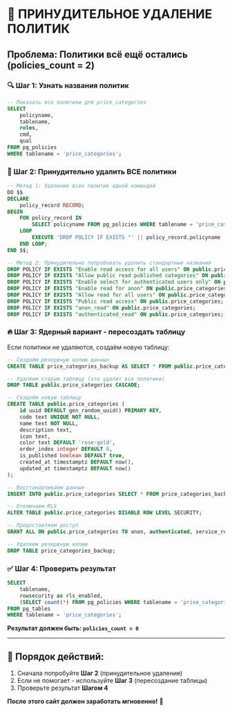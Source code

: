 # 🚨 ПРИНУДИТЕЛЬНОЕ УДАЛЕНИЕ ПОЛИТИК

## Проблема: Политики всё ещё остались (policies_count = 2)

### 🔍 Шаг 1: Узнать названия политик
```sql
-- Показать все политики для price_categories
SELECT
    policyname,
    tablename,
    roles,
    cmd,
    qual
FROM pg_policies
WHERE tablename = 'price_categories';
```

### 🔧 Шаг 2: Принудительно удалить ВСЕ политики
```sql
-- Метод 1: Удаление всех политик одной командой
DO $$
DECLARE
    policy_record RECORD;
BEGIN
    FOR policy_record IN
        SELECT policyname FROM pg_policies WHERE tablename = 'price_categories'
    LOOP
        EXECUTE 'DROP POLICY IF EXISTS "' || policy_record.policyname || '" ON public.price_categories;';
    END LOOP;
END $$;

-- Метод 2: Принудительно попробовать удалить стандартные названия
DROP POLICY IF EXISTS "Enable read access for all users" ON public.price_categories;
DROP POLICY IF EXISTS "Allow public read published categories" ON public.price_categories;
DROP POLICY IF EXISTS "Enable select for authenticated users only" ON public.price_categories;
DROP POLICY IF EXISTS "Enable read for anon" ON public.price_categories;
DROP POLICY IF EXISTS "Allow read for all users" ON public.price_categories;
DROP POLICY IF EXISTS "Public read access" ON public.price_categories;
DROP POLICY IF EXISTS "anon_read" ON public.price_categories;
DROP POLICY IF EXISTS "authenticated_read" ON public.price_categories;
```

### 🔥 Шаг 3: Ядерный вариант - пересоздать таблицу
Если политики не удаляются, создаём новую таблицу:

```sql
-- Создаём резервную копию данных
CREATE TABLE price_categories_backup AS SELECT * FROM public.price_categories;

-- Удаляем старую таблицу (это удалит все политики)
DROP TABLE public.price_categories CASCADE;

-- Создаём новую таблицу
CREATE TABLE public.price_categories (
    id uuid DEFAULT gen_random_uuid() PRIMARY KEY,
    code text UNIQUE NOT NULL,
    name text NOT NULL,
    description text,
    icon text,
    color text DEFAULT 'rose-gold',
    order_index integer DEFAULT 0,
    is_published boolean DEFAULT true,
    created_at timestamptz DEFAULT now(),
    updated_at timestamptz DEFAULT now()
);

-- Восстанавливаем данные
INSERT INTO public.price_categories SELECT * FROM price_categories_backup;

-- Отключаем RLS
ALTER TABLE public.price_categories DISABLE ROW LEVEL SECURITY;

-- Предоставляем доступ
GRANT ALL ON public.price_categories TO anon, authenticated, service_role;

-- Удаляем резервную копию
DROP TABLE price_categories_backup;
```

### ✅ Шаг 4: Проверить результат
```sql
SELECT
    tablename,
    rowsecurity as rls_enabled,
    (SELECT count(*) FROM pg_policies WHERE tablename = 'price_categories') as policies_count
FROM pg_tables
WHERE tablename = 'price_categories';
```

**Результат должен быть: `policies_count = 0`**

---

## 🎯 Порядок действий:
1. Сначала попробуйте **Шаг 2** (принудительное удаление)
2. Если не помогает - используйте **Шаг 3** (пересоздание таблицы)
3. Проверьте результат **Шагом 4**

**После этого сайт должен заработать мгновенно!** 🚀